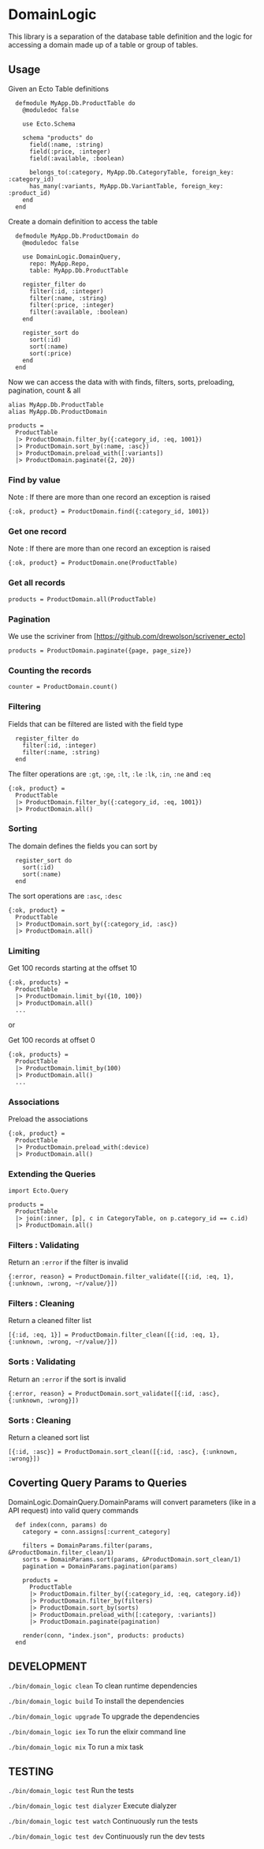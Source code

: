 # DomainLogic

This library is a separation of the database table definition
and the logic for accessing a domain made up of a table or group of tables.

## Usage
Given an Ecto Table definitions
```
  defmodule MyApp.Db.ProductTable do
    @moduledoc false

    use Ecto.Schema

    schema "products" do
      field(:name, :string)
      field(:price, :integer)
      field(:available, :boolean)

      belongs_to(:category, MyApp.Db.CategoryTable, foreign_key: :category_id)
      has_many(:variants, MyApp.Db.VariantTable, foreign_key: :product_id)
    end
  end
```

Create a domain definition to access the table
```
  defmodule MyApp.Db.ProductDomain do
    @moduledoc false

    use DomainLogic.DomainQuery,
      repo: MyApp.Repo,
      table: MyApp.Db.ProductTable

    register_filter do
      filter(:id, :integer)
      filter(:name, :string)
      filter(:price, :integer)
      filter(:available, :boolean)
    end

    register_sort do
      sort(:id)
      sort(:name)
      sort(:price)
    end
  end
```

Now we can access the data with with finds, filters, sorts, preloading, pagination, count & all

```
alias MyApp.Db.ProductTable
alias MyApp.Db.ProductDomain

products =
  ProductTable
  |> ProductDomain.filter_by({:category_id, :eq, 1001})
  |> ProductDomain.sort_by(:name, :asc})
  |> ProductDomain.preload_with([:variants])
  |> ProductDomain.paginate({2, 20})
```

### Find by value
Note : If there are more than one record an exception is raised
```
{:ok, product} = ProductDomain.find({:category_id, 1001})
```

### Get one record
Note : If there are more than one record an exception is raised
```
{:ok, product} = ProductDomain.one(ProductTable)
```

### Get all records
```
products = ProductDomain.all(ProductTable)
```

### Pagination
We use the scriviner from [https://github.com/drewolson/scrivener_ecto]

```
products = ProductDomain.paginate({page, page_size})
```

### Counting the records
```
counter = ProductDomain.count()
```

### Filtering
Fields that can be filtered are listed with the field type
```
  register_filter do
    filter(:id, :integer)
    filter(:name, :string)
  end
```

The filter operations are `:gt`, `:ge`, `:lt`, `:le` `:lk`, `:in`, `:ne` and `:eq`

```
{:ok, product} =
  ProductTable
  |> ProductDomain.filter_by({:category_id, :eq, 1001})
  |> ProductDomain.all()
```

### Sorting
The domain defines the fields you can sort by
```
  register_sort do
    sort(:id)
    sort(:name)
  end
```

The sort operations are `:asc`, `:desc`

```
{:ok, product} =
  ProductTable
  |> ProductDomain.sort_by({:category_id, :asc})
  |> ProductDomain.all()
```

### Limiting
Get 100 records starting at the offset 10

```
{:ok, products} =
  ProductTable
  |> ProductDomain.limit_by({10, 100})
  |> ProductDomain.all()
  ...
```

or

Get 100 records at offset 0
```
{:ok, products} =
  ProductTable
  |> ProductDomain.limit_by(100)
  |> ProductDomain.all()
  ...
```

### Associations
Preload the associations

```
{:ok, product} =
  ProductTable
  |> ProductDomain.preload_with(:device)
  |> ProductDomain.all()
```

### Extending the Queries
```
import Ecto.Query

products =
  ProductTable
  |> join(:inner, [p], c in CategoryTable, on p.category_id == c.id)
  |> ProductDomain.all()
```

### Filters : Validating
Return an `:error` if the filter is invalid

```
{:error, reason} = ProductDomain.filter_validate([{:id, :eq, 1}, {:unknown, :wrong, ~r/value/}])
```

### Filters : Cleaning
Return a cleaned filter list

```
[{:id, :eq, 1}] = ProductDomain.filter_clean([{:id, :eq, 1}, {:unknown, :wrong, ~r/value/}])
```

### Sorts : Validating
Return an `:error` if the sort is invalid

```
{:error, reason} = ProductDomain.sort_validate([{:id, :asc}, {:unknown, :wrong}])
```

### Sorts : Cleaning
Return a cleaned sort list

```
[{:id, :asc}] = ProductDomain.sort_clean([{:id, :asc}, {:unknown, :wrong}])
```

## Coverting Query Params to Queries
DomainLogic.DomainQuery.DomainParams will convert parameters (like in a API request) into valid query commands
```
  def index(conn, params) do
    category = conn.assigns[:current_category]

    filters = DomainParams.filter(params, &ProductDomain.filter_clean/1)
    sorts = DomainParams.sort(params, &ProductDomain.sort_clean/1)
    pagination = DomainParams.pagination(params)

    products =
      ProductTable
      |> ProductDomain.filter_by({:category_id, :eq, category.id})
      |> ProductDomain.filter_by(filters)
      |> ProductDomain.sort_by(sorts)
      |> ProductDomain.preload_with([:category, :variants])
      |> ProductDomain.paginate(pagination)

    render(conn, "index.json", products: products)
  end
```

## DEVELOPMENT
```./bin/domain_logic clean```     To clean runtime dependencies

```./bin/domain_logic build```     To install the dependencies

```./bin/domain_logic upgrade```   To upgrade the dependencies

```./bin/domain_logic iex```       To run the elixir command line

```./bin/domain_logic mix```       To run a mix task

## TESTING

```./bin/domain_logic test```            Run the tests

```./bin/domain_logic test dialyzer```   Execute dialyzer

```./bin/domain_logic test watch```      Continuously run the tests

```./bin/domain_logic test dev```        Continuously run the dev tests
